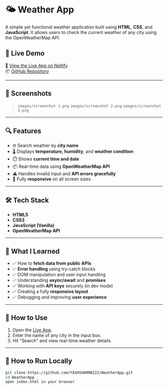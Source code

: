 # 🌤️ Weather App

A simple yet functional weather application built using **HTML**, **CSS**, and **JavaScript**. It allows users to check the current weather of any city using the OpenWeatherMap API.

## 🚀 Live Demo

🔗 [View the Live App on Netlify](https://whatsmycityweather.netlify.app)  
📦 [GitHub Repository](https://github.com/YASHSHARMA222/WeatherApp)

---

## 📸 Screenshots

> `images/screenshot 1.png`
> `images/screenshot 2.png`
> `images/screenshot 3.png`

---

## 🔍 Features

- 🌐 Search weather by **city name**
- 🌡️ Displays **temperature, humidity**, and **weather condition**
- ⏱️ Shows **current time and date**
- 📦 Real-time data using **OpenWeatherMap API**
- ⚠️ Handles invalid input and **API errors gracefully**
- 📱 Fully **responsive** on all screen sizes

---

## 🛠️ Tech Stack

- **HTML5**
- **CSS3**
- **JavaScript (Vanilla)**
- **OpenWeatherMap API**

---

## 🎯 What I Learned

- ✅ How to **fetch data from public APIs**
- ✅ **Error handling** using try-catch blocks
- ✅ DOM manipulation and user input handling
- ✅ Understanding **async/await** and **promises**
- ✅ Working with **API keys** securely (in dev mode)
- ✅ Creating a fully **responsive layout**
- ✅ Debugging and improving **user experience**

---

## 🧠 How to Use

1. Open the [Live App](https://whatsmycityweather.netlify.app).
2. Enter the name of any city in the input box.
3. Hit "Search" and view real-time weather details.

---

## 📁 How to Run Locally

```bash
git clone https://github.com/YASHSHARMA222/WeatherApp.git
cd WeatherApp
open index.html in your browser
```

